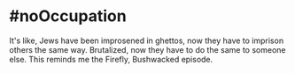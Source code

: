 # #noOccupation

It's like, Jews have been improsened in ghettos, now they have to
imprison others the same way. Brutalized, now they have to do the same
to someone else. This reminds me the Firefly, Bushwacked episode.














